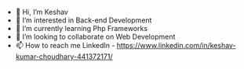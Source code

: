 - 👋 Hi, I’m Keshav
- 👀 I’m interested in Back-end Development
- 🌱 I’m currently learning Php Frameworks
- 💞️ I’m looking to collaborate on Web Development
- 📫 How to reach me LinkedIn - https://www.linkedin.com/in/keshav-kumar-choudhary-441372171/

<!---
keshav-77/keshav-77 is a ✨ special ✨ repository because its `README.md` (this file) appears on your GitHub profile.
You can click the Preview link to take a look at your changes.
--->
